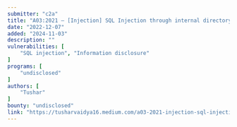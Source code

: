 ```yaml
---
submitter: "c2a"
title: "A03:2021 — [Injection] SQL Injection through internal directory disclose"
date: "2022-12-07"
added: "2024-11-03"
description: ""
vulnerabilities: [
    "SQL injection", "Information disclosure"
]
programs: [
    "undisclosed"
]
authors: [
    "Tushar"
]
bounty: "undisclosed"
link: "https://tusharvaidya16.medium.com/a03-2021-injection-sql-injection-through-internal-directory-disclose-ecdef5230131"
---
```




